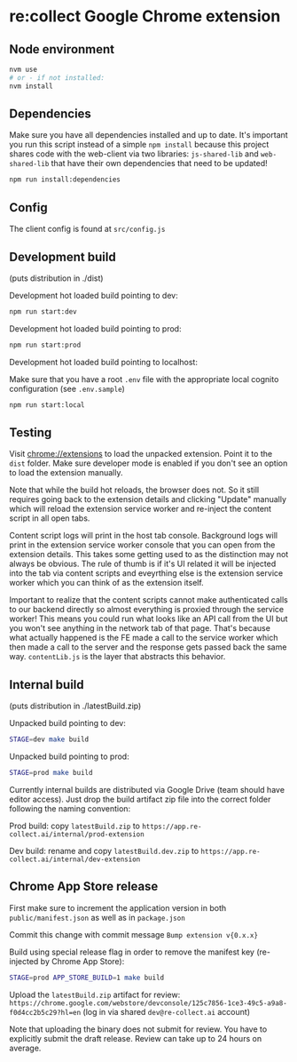 # re:collect Google Chrome extension

## Node environment

```sh
nvm use
# or - if not installed:
nvm install
```

## Dependencies

Make sure you have all dependencies installed and up to date. It's important you run this script instead of a simple `npm install` because this project shares code with the web-client via two libraries: `js-shared-lib` and `web-shared-lib` that have their own dependencies that need to be updated!

```sh
npm run install:dependencies
```

## Config

The client config is found at `src/config.js`

## Development build

(puts distribution in ./dist)

Development hot loaded build pointing to dev:

```sh
npm run start:dev
```

Development hot loaded build pointing to prod:

```sh
npm run start:prod
```

Development hot loaded build pointing to localhost:

Make sure that you have a root `.env` file with the appropriate local cognito configuration (see `.env.sample`)

```sh
npm run start:local
```

## Testing

Visit [chrome://extensions](chrome://extensions) to load the unpacked extension. Point it to the `dist` folder. Make sure developer mode is enabled if you don't see an option to load the extension manually.

Note that while the build hot reloads, the browser does not. So it still requires going back to the extension details and clicking "Update" manually which will reload the extension service worker and re-inject the content script in all open tabs.

Content script logs will print in the host tab console. Background logs will print in the extension service worker console that you can open from the extension details. This takes some getting used to as the distinction may not always be obvious. The rule of thumb is if it's UI related it will be injected into the tab via content scripts and eveyrthing else is the extension service worker which you can think of as the extension itself.

Important to realize that the content scripts cannot make authenticated calls to our backend directly so almost everything is proxied through the service worker! This means you could run what looks like an API call from the UI but you won't see anything in the network tab of that page. That's because what actually happened is the FE made a call to the service worker which then made a call to the server and the response gets passed back the same way. `contentLib.js` is the layer that abstracts this behavior.

## Internal build

(puts distribution in ./latestBuild.zip)

Unpacked build pointing to dev:

```sh
STAGE=dev make build
```

Unpacked build pointing to prod:

```sh
STAGE=prod make build
```

Currently internal builds are distributed via Google Drive (team should have editor access). Just drop the build artifact zip file into the correct folder following the naming convention:

Prod build: copy `latestBuild.zip` to `https://app.re-collect.ai/internal/prod-extension`

Dev build: rename and copy `latestBuild.dev.zip` to `https://app.re-collect.ai/internal/dev-extension`

## Chrome App Store release

First make sure to increment the application version in both `public/manifest.json` as well as in `package.json`

Commit this change with commit message `Bump extension v{0.x.x}`

Build using special release flag in order to remove the manifest key (re-injected by Chrome App Store):

```sh
STAGE=prod APP_STORE_BUILD=1 make build
```

Upload the `latestBuild.zip` artifact for review: `https://chrome.google.com/webstore/devconsole/125c7856-1ce3-49c5-a9a8-f0d4cc2b5c29?hl=en` (log in via shared `dev@re-collect.ai` account)

Note that uploading the binary does not submit for review. You have to explicitly submit the draft release. Review can take up to 24 hours on average.
